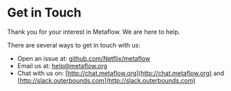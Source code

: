 # Get in Touch

Thank you for your interest in Metaflow. We are here to help.

There are several ways to get in touch with us:

* Open an issue at: [github.com/Netflix/metaflow](http://github.com/Netflix/metaflow)&#x20;
* Email us at: [help@metaflow.org](mailto:help@metaflow.org)
* Chat with us on: [http://chat.metaflow.org](http://chat.metaflow.org) and [http://slack.outerbounds.com](http://slack.outerbounds.com)
